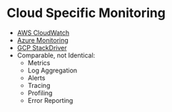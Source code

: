 # Cloud Specific Monitoring

* [AWS CloudWatch](https://docs.aws.amazon.com/cloudwatch/index.html)
* [Azure Monitoring](https://docs.microsoft.com/en-us/azure/azure-monitor/)
* [GCP StackDriver](https://cloud.google.com/stackdriver/)
* Comparable, not Identical:
  * Metrics
  * Log Aggregation
  * Alerts
  * Tracing
  * Profiling
  * Error Reporting



